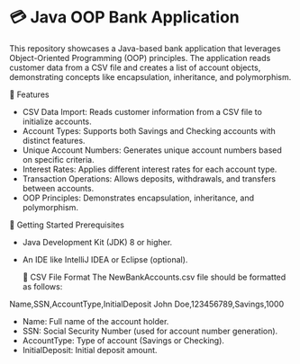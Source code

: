 # 💳 Java OOP Bank Application

This repository showcases a Java-based bank application that leverages Object-Oriented Programming (OOP) principles. The application reads customer data from a CSV file and creates a list of account objects, demonstrating concepts like encapsulation, inheritance, and polymorphism.

🧰 Features
- CSV Data Import: Reads customer information from a CSV file to initialize accounts.
- Account Types: Supports both Savings and Checking accounts with distinct features.
- Unique Account Numbers: Generates unique account numbers based on specific criteria.
- Interest Rates: Applies different interest rates for each account type.
- Transaction Operations: Allows deposits, withdrawals, and transfers between accounts.
- OOP Principles: Demonstrates encapsulation, inheritance, and polymorphism.

🚀 Getting Started
Prerequisites
- Java Development Kit (JDK) 8 or higher.
- An IDE like IntelliJ IDEA or Eclipse (optional).

  📄 CSV File Format
The NewBankAccounts.csv file should be formatted as follows:

Name,SSN,AccountType,InitialDeposit
John Doe,123456789,Savings,1000

- Name: Full name of the account holder.
- SSN: Social Security Number (used for account number generation).
- AccountType: Type of account (Savings or Checking).
- InitialDeposit: Initial deposit amount.
